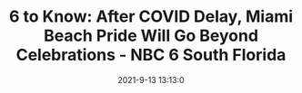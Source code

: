 ---
"title": "6 to Know: After COVID Delay, Miami Beach Pride Will Go Beyond Celebrations - NBC 6 South Florida"
"date": "2021-9-13 13:13:0"
"feed_name": "GOOGLENEWS"
"feed_website": "https://news.google.com/search?q=drilling%2Bincident&hl=en-US&gl=US&ceid=US:en"
"feed_rss": "https://news.google.com/rss/search?q=drilling%2Bincident&hl=en-US&gl=US&ceid=US:en"
"link": "https://www.nbcmiami.com/news/local/6-to-know-top-stories-of-the-day-15/2549249/"
"file": "_posts/1-1-2021-6608641382e38452d4d9ebae07ca6a5e95d08081.md"
"accident": "0"
"drilling": "0"
---